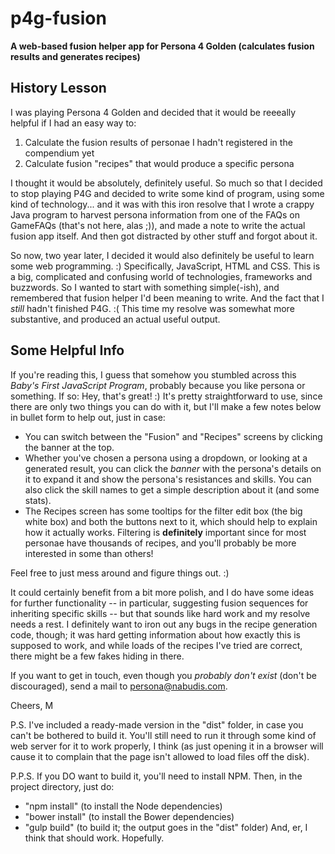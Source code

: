 # p4g-fusion

**A web-based fusion helper app for Persona 4 Golden (calculates fusion results and generates recipes)**

## History Lesson

I was playing Persona 4 Golden and decided that it would be reeeally helpful if I had an easy way to:
1) Calculate the fusion results of personae I hadn't registered in the compendium yet
2) Calculate fusion "recipes" that would produce a specific persona

I thought it would be absolutely, definitely useful. So much so that I decided to stop playing P4G and decided to write some kind of program, using some kind of technology... and it was with this iron resolve that I wrote a crappy Java program to harvest persona information from one of the FAQs on GameFAQs (that's not here, alas ;)), and made a note to write the actual fusion app itself. And then got distracted by other stuff and forgot about it.

So now, two year later, I decided it would also definitely be useful to learn some web programming. :) Specifically, JavaScript, HTML and CSS. This is a big, complicated and confusing world of technologies, frameworks and buzzwords. So I wanted to start with something simple(-ish), and remembered that fusion helper I'd been meaning to write. And the fact that I *still* hadn't finished P4G. :( This time my resolve was somewhat more substantive, and produced an actual useful output.

## Some Helpful Info

If you're reading this, I guess that somehow you stumbled across this *Baby's First JavaScript Program*, probably because you like persona or something. If so: Hey, that's great! :) It's pretty straightforward to use, since there are only two things you can do with it, but I'll make a few notes below in bullet form to help out, just in case:

- You can switch between the "Fusion" and "Recipes" screens by clicking the banner at the top.
- Whether you've chosen a persona using a dropdown, or looking at a generated result, you can click the *banner* with the persona's details on it to expand it and show the persona's resistances and skills. You can also click the skill names to get a simple description about it (and some stats).
- The Recipes screen has some tooltips for the filter edit box (the big white box) and both the buttons next to it, which should help to explain how it actually works. Filtering is **definitely** important since for most personae have thousands of recipes, and you'll probably be more interested in some than others!

Feel free to just mess around and figure things out. :)

It could certainly benefit from a bit more polish, and I do have some ideas for further functionality -- in particular, suggesting fusion sequences for inheriting specific skills -- but that sounds like hard work and my resolve needs a rest. I definitely want to iron out any bugs in the recipe generation code, though; it was hard getting information about how exactly this is supposed to work, and while loads of the recipes I've tried are correct, there might be a few fakes hiding in there.

If you want to get in touch, even though you *probably don't exist* (don't be discouraged), send a mail to persona@nabudis.com.

Cheers,
M


P.S. I've included a ready-made version in the "dist" folder, in case you can't be bothered to build it. You'll still need to run it through some kind of web server for it to work properly, I think (as just opening it in a browser will cause it to complain that the page isn't allowed to load files off the disk).

P.P.S. If you DO want to build it, you'll need to install NPM. Then, in the project directory, just do:
- "npm install" (to install the Node dependencies)
- "bower install" (to install the Bower dependencies)
- "gulp build" (to build it; the output goes in the "dist" folder)
And, er, I think that should work. Hopefully.